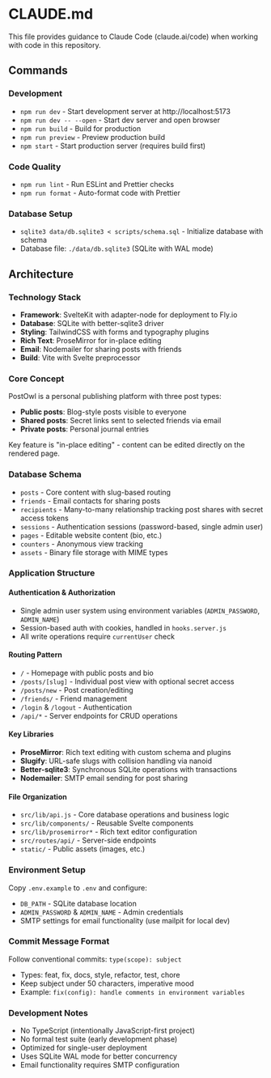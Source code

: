 # CLAUDE.md

This file provides guidance to Claude Code (claude.ai/code) when working with code in this repository.

## Commands

### Development
- `npm run dev` - Start development server at http://localhost:5173
- `npm run dev -- --open` - Start dev server and open browser
- `npm run build` - Build for production
- `npm run preview` - Preview production build
- `npm start` - Start production server (requires build first)

### Code Quality
- `npm run lint` - Run ESLint and Prettier checks
- `npm run format` - Auto-format code with Prettier

### Database Setup
- `sqlite3 data/db.sqlite3 < scripts/schema.sql` - Initialize database with schema
- Database file: `./data/db.sqlite3` (SQLite with WAL mode)

## Architecture

### Technology Stack
- **Framework**: SvelteKit with adapter-node for deployment to Fly.io
- **Database**: SQLite with better-sqlite3 driver
- **Styling**: TailwindCSS with forms and typography plugins
- **Rich Text**: ProseMirror for in-place editing
- **Email**: Nodemailer for sharing posts with friends
- **Build**: Vite with Svelte preprocessor

### Core Concept
PostOwl is a personal publishing platform with three post types:
- **Public posts**: Blog-style posts visible to everyone
- **Shared posts**: Secret links sent to selected friends via email
- **Private posts**: Personal journal entries

Key feature is "in-place editing" - content can be edited directly on the rendered page.

### Database Schema
- `posts` - Core content with slug-based routing
- `friends` - Email contacts for sharing posts
- `recipients` - Many-to-many relationship tracking post shares with secret access tokens
- `sessions` - Authentication sessions (password-based, single admin user)
- `pages` - Editable website content (bio, etc.)
- `counters` - Anonymous view tracking
- `assets` - Binary file storage with MIME types

### Application Structure

#### Authentication & Authorization
- Single admin user system using environment variables (`ADMIN_PASSWORD`, `ADMIN_NAME`)
- Session-based auth with cookies, handled in `hooks.server.js`
- All write operations require `currentUser` check

#### Routing Pattern
- `/` - Homepage with public posts and bio
- `/posts/[slug]` - Individual post view with optional secret access
- `/posts/new` - Post creation/editing
- `/friends/` - Friend management
- `/login` & `/logout` - Authentication
- `/api/*` - Server endpoints for CRUD operations

#### Key Libraries
- **ProseMirror**: Rich text editing with custom schema and plugins
- **Slugify**: URL-safe slugs with collision handling via nanoid
- **Better-sqlite3**: Synchronous SQLite operations with transactions
- **Nodemailer**: SMTP email sending for post sharing

#### File Organization
- `src/lib/api.js` - Core database operations and business logic
- `src/lib/components/` - Reusable Svelte components
- `src/lib/prosemirror*` - Rich text editor configuration
- `src/routes/api/` - Server-side endpoints
- `static/` - Public assets (images, etc.)

### Environment Setup
Copy `.env.example` to `.env` and configure:
- `DB_PATH` - SQLite database location
- `ADMIN_PASSWORD` & `ADMIN_NAME` - Admin credentials
- SMTP settings for email functionality (use mailpit for local dev)

### Commit Message Format
Follow conventional commits: `type(scope): subject`
- Types: feat, fix, docs, style, refactor, test, chore
- Keep subject under 50 characters, imperative mood
- Example: `fix(config): handle comments in environment variables`

### Development Notes
- No TypeScript (intentionally JavaScript-first project)
- No formal test suite (early development phase)
- Optimized for single-user deployment
- Uses SQLite WAL mode for better concurrency
- Email functionality requires SMTP configuration
